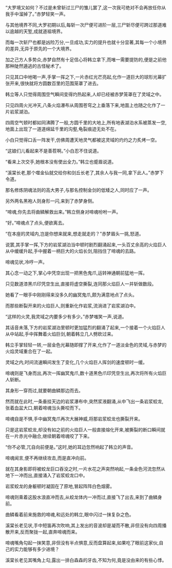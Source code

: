 
“大罗境又如何？不过是未曾斩过三尸的雏儿罢了,这一次我可绝对不会再放任你从我手中溜掉了。”赤梦轻笑一声。

与其他境界不同,大罗初期以后,每斩一次尸便可进阶一层,三尸斩尽便可跨过那道难以逾越的天堑,成就道祖境界。

而每一次斩尸也都是凶险万分,一旦成功,实力的提升也就十分显著,其每一个小境界的差异,无异于原先的一个大境界。

加之己方人多势众,赤梦自然有十足信心将韩立拿下,而唯一需要提防的,便是之前他那种陡然遁逃的古怪秘术了。

只见其口中地喝一声,手掌一挥之下,一片赤红光芒亮起,化作一道巨大的球形光幕扩张开来,很快就将方圆数百里的范围笼罩了进去。

韩立等人只觉得周围空气瞬间变得灼热起来,人却已经被赤梦笼罩在了灵域之中。

只见四周火光冲天,八条火焰瀑布从周围苍穹之上垂落下来,地面上也随之化作了一片岩浆湖泊。

四周空气顿时都如同沸腾了一般,方圆千里的大地上,所有地表湖泊水系被蒸发一空,地面上出现了一道道绵延千里的沟壑,龟裂痕迹无处不在。

小白只觉得口舌一阵发干,仿佛周遭天地灵气都被这灵域的灼灼之力炙烤一空。

“这娘们儿看起来不是善茬啊。”小白忍不住说道。

“看来上次交手,她根本没有使出全力。”韩立也蹙眉说道。

“溪棠长老,那个噬金仙就交给你和剑丘长老了,其余人与我一同,拿下此人。”赤梦下令道。

那名修炼阴魂法则的高大男子,与那名控制金剑的低矮之人,同时应了一声。

另外两名黑袍人则身形一闪,来到了赤梦身侧。

“啼魂,你先去将曲鳞解救出来。”韩立侧身对啼魂吩咐一声。

“好。”啼魂点了点头,便欲离去。

“在本座的灵域内,岂是你想来就来,想走就走的？”赤梦眉头一挑,怒道。

说罢,其手掌一挥,下方的岩浆湖泊当中顿时剧烈翻涌起来,一头百丈余高的火焰巨人从中缓缓升起,手中握着一柄巨大的火焰长剑,阻挡住了啼魂的去路。

啼魂见状,冷哼一声。

其心念一动之下,掌心中凭空出现一把黑色鬼爪,运转神通朝前猛地一挥。

只见数道漆黑爪印凭空生出,直接将虚空撕裂,连同那火焰巨人一并斩做数段。

她看了一眼手中刚刚得来没多久的幽冥鬼爪,颇为满意地点了点头。

而那些断裂开来的火焰巨人,则重新化作岩浆,流淌进了岩浆湖泊中。

“这样的火灵,我灵域之内要多少有多少。”赤梦嗤笑一声,说道。

其话音未落,下方的岩浆湖泊里顿时更加猛烈的翻涌了起来,一个接着一个火焰巨人从中站起,手中挥舞着火焰巨剑,朝着韩立几人劈砍过来。

韩立手掌轻轻一转,一层金色光幕随即撑了开来,化作了一道淡金色的灵域,与赤梦的火焰灵域重合在了一起。

灵域之内,时间流速瞬间发生了变化,几个火焰巨人挥剑的速度顿时一缓。

啼魂则是飞身而出,再次一挥幽冥鬼爪,数十道黑色爪印凭空生出,再次将所有火焰巨人斩断。

其身形一穿而过,就要朝曲鳞那边而去。

然而就在此时,一条垂挂天边的岩浆瀑布中,突然浆液翻涌,从中飞出一条岩浆蛟龙,张着血盆大口,朝着啼魂当头撕咬而下。

啼魂自是不惧,手中幽冥鬼爪再次大展神威,将那岩浆蛟龙也撕裂开来。

只是这岩浆蛟龙,却没有如之前的火焰巨人一般直接熔化开来,被撕裂的断口瞬间就在一片赤光中融合,继续朝着啼魂咬了下来。

“你不必管,兀自向前便是。”这时,她的耳边忽然响起了韩立的声音。

啼魂闻言,便不再继续攻击,而是直冲向前。

就在其身影即将被蛟龙巨口吞没之时,一片水花之声突然响起,一条金色河流忽然从地下一冲而出,直接涌入了岩浆蛟龙口中。

岩浆蛟龙的身躯顿时凝固在了原地,冒起阵阵白色烟雾。

啼魂则乘着这股水浪直冲而去,从蛟龙体内一冲而过,直接飞了出去,来到了曲鳞身前。

曲鳞看着前来施救的啼魂,和远处的韩立,眼中闪过一抹复杂之色。

溪棠长老见状,手中短笛再次吹响,其上发出的音波却是凝而不散,非但没有向四周播散开来,反而聚拢一起,直奔啼魂而来。

啼魂嘴角勾起一抹笑意,非但没有半点惧意,反而盘算起来,如果吃了眼前这家伙,自己的实力能够有多少进境？

溪棠长老见其嘴角上勾,露出一排白森森的牙齿,不知为何,竟是没由来的有些心悸。
